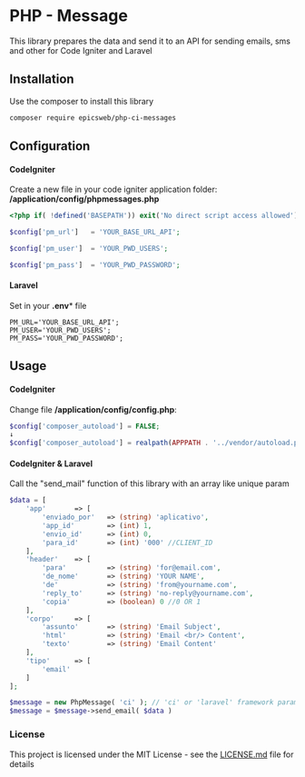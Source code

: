 # PHP - Message

This library prepares the data and send it to an API for sending emails, sms and other for Code Igniter and Laravel

## Installation

Use the composer to install this library

```bash
composer require epicsweb/php-ci-messages
```

## Configuration

#### CodeIgniter

Create a new file in your code igniter application folder: **/application/config/phpmessages.php**

```php
<?php if( !defined('BASEPATH')) exit('No direct script access allowed');

$config['pm_url']	= 'YOUR_BASE_URL_API';

$config['pm_user']	= 'YOUR_PWD_USERS';

$config['pm_pass']	= 'YOUR_PWD_PASSWORD';
```

#### Laravel

Set in your **.env*** file

```
PM_URL='YOUR_BASE_URL_API';
PM_USER='YOUR_PWD_USERS';
PM_PASS='YOUR_PWD_PASSWORD';
```

## Usage

#### CodeIgniter

Change file **/application/config/config.php**:

```php
$config['composer_autoload'] = FALSE;
↓
$config['composer_autoload'] = realpath(APPPATH . '../vendor/autoload.php');
```

#### CodeIgniter & Laravel

Call the "send_mail" function of this library with an array like unique param

```php
$data = [
    'app'       => [
        'enviado_por'   => (string) 'aplicativo',
        'app_id'        => (int) 1,
        'envio_id'      => (int) 0,
        'para_id'       => (int) '000' //CLIENT_ID
    ],
    'header'    => [
        'para'          => (string) 'for@email.com',
        'de_nome'       => (string) 'YOUR NAME',
        'de'            => (string) 'from@yourname.com',
        'reply_to'      => (string) 'no-reply@yourname.com',
        'copia'         => (boolean) 0 //0 OR 1
    ],
    'corpo'     => [
        'assunto'       => (string) 'Email Subject',
        'html'          => (string) 'Email <br/> Content',
        'texto'         => (string) 'Email Content'
    ],
    'tipo'      => [
        'email'
    ]
];

$message = new PhpMessage( 'ci' ); // 'ci' or 'laravel' framework params (default = ci)
$message = $message->send_email( $data )
 ```

### License
This project is licensed under the MIT License - see the [LICENSE.md](https://github.com/epicsweb/mensagens-php/blob/master/LICENSE) file for details